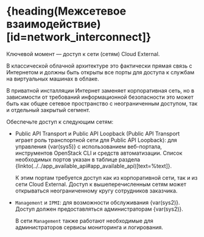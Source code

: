 # {heading(Межсетевое взаимодействие)[id=network_interconnect]}

Ключевой момент — доступ к сети (сетям) Cloud External.

В классической облачной архитектуре это фактически прямая связь с Интернетом и должны быть открыты все порты для доступа к службам на виртуальных машинах в облаке.

В приватной инсталляции Интернет заменяет корпоративная сеть, но в зависимости от требований информационной безопасности это может быть как общее сетевое пространство с неограниченным доступом, так и отдельный закрытый сегмент.

Обеспечьте доступ к следующим сетям:

* Public API Transport и Public API Loopback (Public API Transport играет роль транспортной сети для Public API Loopback): для управления {var(sys5)} с использованием веб-портала, инструментов OpenStack CLI и средств автоматизации. Список необходимых портов указан в таблице раздела {linkto(../../app_available_api#app_available_api)[text=%text]}.

   К этим портам требуется доступ как из корпоративной сети, так и из сети Cloud External. Доступ к вышеперечисленным сетям может открываться неограниченному кругу сотрудников заказчика.
* `Management` и `IPMI`: для возможности обслуживания {var(sys2)}. Доступ должен предоставляться администраторам {var(sys2)}.

   В сети `Management` также работают необходимые для администраторов сервисы мониторинга и логирования.
